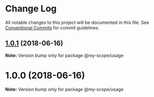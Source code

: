 # Change Log

All notable changes to this project will be documented in this file.
See [Conventional Commits](https://conventionalcommits.org) for commit guidelines.

<a name="1.0.1"></a>
## [1.0.1](https://github.com/Everettss/lerna-conventional-commits-example/compare/@my-scope/usage@1.0.0...@my-scope/usage@1.0.1) (2018-06-16)




**Note:** Version bump only for package @my-scope/usage

<a name="1.0.0"></a>
# 1.0.0 (2018-06-16)




**Note:** Version bump only for package @my-scope/usage

